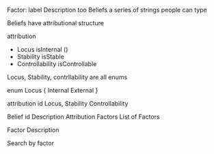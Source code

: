



Factor: label
    Description too
    Beliefs a series of strings people can type

Beliefs have attributional structure

attribution
- Locus             isInternal ()
- Stability         isStable
- Controllability   isControllable

Locus, Stability, contrllability are all enums

enum Locus {
    Internal
    External
}

attribution 
    id
    Locus, 
    Stability
    Controllability

Belief 
    id
    Description
    Attribution
    Factors List of Factors

Factor
    Description 


Search by factor
